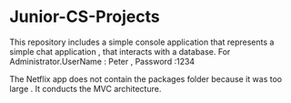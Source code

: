 # Junior-CS-Projects
This repository includes a simple console application that represents a simple chat application , that interacts with a database.
For Administrator.UserName : Peter , Password :1234 

The Netflix app does not contain the packages folder because it was too large . It conducts the MVC architecture. 
